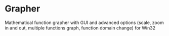 # Grapher
Mathematical function grapher with GUI and advanced options (scale, zoom in and out, multiple functions graph, function domain change) for Win32
